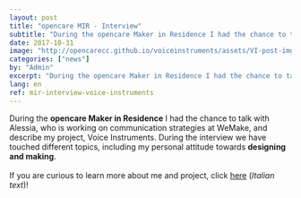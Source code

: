 ```yaml
---
layout: post
title: "opencare MIR - Interview"
subtitle: "During the opencare Maker in Residence I had the chance to talk with Alessia and describe my project, Voice Instruments."
date: 2017-10-31
image: "http://opencarecc.github.io/voiceinstruments/assets/VI-post-img-04.jpg"
categories: ["news"]
by: "Admin"
excerpt: "During the opencare Maker in Residence I had the chance to talk with Alessia and describe my project, Voice Instruments."
lang: en
ref: mir-interview-voice-instruments
---
```


During the <b>opencare Maker in Residence</b> I had the chance to talk with Alessia, who is working on communication strategies at WeMake, and describe my project, Voice Instruments. During the interview we have touched different topics, including my personal attitude towards <b>designing and making</b>.
<br><br>
If you are curious to learn more about me and project, click  [here](http://wemake.cc/2017/10/31/wemake-stories-voice-instruments-lo-strumento-per-i-maker-non-vedenti/) (_Italian text_)!
